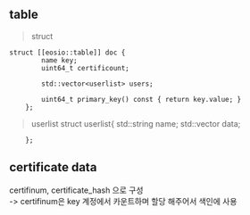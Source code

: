 table
-------------
> struct

	struct [[eosio::table]] doc {
			name key;
			uint64_t certificount;

			std::vector<userlist> users;
			
			uint64_t primary_key() const { return key.value; }
		};
		
> userlist
	struct userlist{
			std::string name;
			std::vector<userdata> data;

		};



certificate data
-------------
certifinum, certificate_hash 으로 구성<br>
-> certifinum은 key 계정에서 카운트하며 할당 해주어서 색인에 사용<br>




